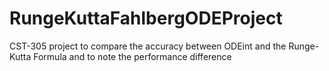 # RungeKuttaFahlbergODEProject
CST-305 project to compare the accuracy between ODEint and the Runge-Kutta Formula and to note the performance difference
